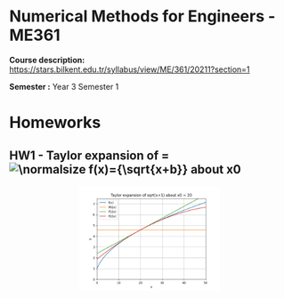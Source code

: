 # Numerical Methods for Engineers - ME361
**Course description:** https://stars.bilkent.edu.tr/syllabus/view/ME/361/20211?section=1

**Semester :** Year 3 Semester 1

# Homeworks

## HW1 - Taylor expansion of = ![\normalsize f(x)={\sqrt{x+b}}](https://latex.codecogs.com/svg.latex?\normalsize&space;f(x)={\sqrt{x+b}}) about x0 


<p align="center">
  <img width=50% height=50% src="https://github.com/soly33tworks/ME-PHYS_Undergraduate_Courses/blob/main/ME361-Numerical_Methods_4_Engineers/assets/HW1%20fig%202.png?raw=true">
</p>

